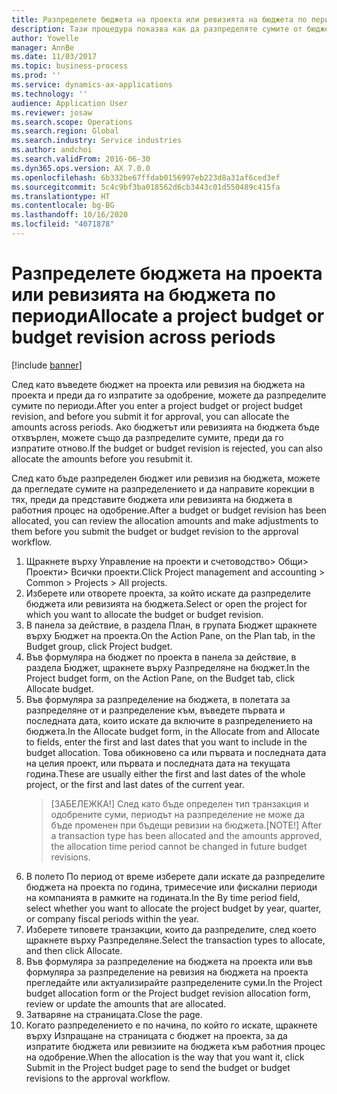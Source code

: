 ```yaml
---
title: Разпределете бюджета на проекта или ревизията на бюджета по периоди
description: Тази процедура показва как да разпределяте сумите от бюджета на проекта по периоди.
author: Yowelle
manager: AnnBe
ms.date: 11/03/2017
ms.topic: business-process
ms.prod: ''
ms.service: dynamics-ax-applications
ms.technology: ''
audience: Application User
ms.reviewer: josaw
ms.search.scope: Operations
ms.search.region: Global
ms.search.industry: Service industries
ms.author: andchoi
ms.search.validFrom: 2016-06-30
ms.dyn365.ops.version: AX 7.0.0
ms.openlocfilehash: 6b332be67ffdab0156997eb223d8a31af6ced3ef
ms.sourcegitcommit: 5c4c9bf3ba018562d6cb3443c01d550489c415fa
ms.translationtype: HT
ms.contentlocale: bg-BG
ms.lasthandoff: 10/16/2020
ms.locfileid: "4071878"
---
```

# <a name="allocate-a-project-budget-or-budget-revision-across-periods"></a><span data-ttu-id="0bb95-103">Разпределете бюджета на проекта или ревизията на бюджета по периоди</span><span class="sxs-lookup"><span data-stu-id="0bb95-103">Allocate a project budget or budget revision across periods</span></span>

[!include [banner](../../includes/banner.md)]

<span data-ttu-id="0bb95-104">След като въведете бюджет на проекта или ревизия на бюджета на проекта и преди да го изпратите за одобрение, можете да разпределите сумите по периоди.</span><span class="sxs-lookup"><span data-stu-id="0bb95-104">After you enter a project budget or project budget revision, and before you submit it for approval, you can allocate the amounts across periods.</span></span> <span data-ttu-id="0bb95-105">Ако бюджетът или ревизията на бюджета бъде отхвърлен, можете също да разпределите сумите, преди да го изпратите отново.</span><span class="sxs-lookup"><span data-stu-id="0bb95-105">If the budget or budget revision is rejected, you can also allocate the amounts before you resubmit it.</span></span> 

<span data-ttu-id="0bb95-106">След като бъде разпределен бюджет или ревизия на бюджета, можете да прегледате сумите на разпределението и да направите корекции в тях, преди да представите бюджета или ревизията на бюджета в работния процес на одобрение.</span><span class="sxs-lookup"><span data-stu-id="0bb95-106">After a budget or budget revision has been allocated, you can review the allocation amounts and make adjustments to them before you submit the budget or budget revision to the approval workflow.</span></span> 

1. <span data-ttu-id="0bb95-107">Щракнете върху Управление на проекти и счетоводство> Общи> Проекти> Всички проекти.</span><span class="sxs-lookup"><span data-stu-id="0bb95-107">Click Project management and accounting > Common > Projects > All projects.</span></span> 
2. <span data-ttu-id="0bb95-108">Изберете или отворете проекта, за който искате да разпределите бюджета или ревизията на бюджета.</span><span class="sxs-lookup"><span data-stu-id="0bb95-108">Select or open the project for which you want to allocate the budget or budget revision.</span></span> 
3. <span data-ttu-id="0bb95-109">В панела за действие, в раздела План, в групата Бюджет щракнете върху Бюджет на проекта.</span><span class="sxs-lookup"><span data-stu-id="0bb95-109">On the Action Pane, on the Plan tab, in the Budget group, click Project budget.</span></span> 
4. <span data-ttu-id="0bb95-110">Във формуляра на бюджет по проекта в панела за действие, в раздела Бюджет, щракнете върху Разпределяне на бюджет.</span><span class="sxs-lookup"><span data-stu-id="0bb95-110">In the Project budget form, on the Action Pane, on the Budget tab, click Allocate budget.</span></span> 
5. <span data-ttu-id="0bb95-111">Във формуляра за разпределение на бюджета, в полетата за разпределяне от и разпределение към, въведете първата и последната дата, които искате да включите в разпределението на бюджета.</span><span class="sxs-lookup"><span data-stu-id="0bb95-111">In the Allocate budget form, in the Allocate from and Allocate to fields, enter the first and last dates that you want to include in the budget allocation.</span></span> <span data-ttu-id="0bb95-112">Това обикновено са или първата и последната дата на целия проект, или първата и последната дата на текущата година.</span><span class="sxs-lookup"><span data-stu-id="0bb95-112">These are usually either the first and last dates of the whole project, or the first and last dates of the current year.</span></span>  
   > <span data-ttu-id="0bb95-113">[ЗАБЕЛЕЖКА!] След като бъде определен тип транзакция и одобрените суми, периодът на разпределение не може да бъде променен при бъдещи ревизии на бюджета.</span><span class="sxs-lookup"><span data-stu-id="0bb95-113">[NOTE!] After a transaction type has been allocated and the amounts approved, the allocation time period cannot be changed in future budget revisions.</span></span> 
6. <span data-ttu-id="0bb95-114">В полето По период от време изберете дали искате да разпределите бюджета на проекта по година, тримесечие или фискални периоди на компанията в рамките на годината.</span><span class="sxs-lookup"><span data-stu-id="0bb95-114">In the By time period field, select whether you want to allocate the project budget by year, quarter, or company fiscal periods within the year.</span></span>
7. <span data-ttu-id="0bb95-115">Изберете типовете транзакции, които да разпределите, след което щракнете върху Разпределяне.</span><span class="sxs-lookup"><span data-stu-id="0bb95-115">Select the transaction types to allocate, and then click Allocate.</span></span> 
8. <span data-ttu-id="0bb95-116">Във формуляра за разпределение на бюджета на проекта или във формуляра за разпределение на ревизия на бюджета на проекта прегледайте или актуализирайте разпределените суми.</span><span class="sxs-lookup"><span data-stu-id="0bb95-116">In the Project budget allocation form or the Project budget revision allocation form, review or update the amounts that are allocated.</span></span> 
9. <span data-ttu-id="0bb95-117">Затваряне на страницата.</span><span class="sxs-lookup"><span data-stu-id="0bb95-117">Close the page.</span></span>
10. <span data-ttu-id="0bb95-118">Когато разпределението е по начина, по който го искате, щракнете върху Изпращане на страницата с бюджет на проекта, за да изпратите бюджета или ревизиите на бюджета към работния процес на одобрение.</span><span class="sxs-lookup"><span data-stu-id="0bb95-118">When the allocation is the way that you want it, click Submit in the Project budget page to send the budget or budget revisions to the approval workflow.</span></span>  


